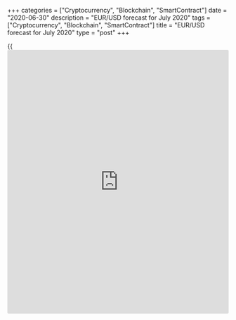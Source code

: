 +++
categories = ["Cryptocurrency", "Blockchain", "SmartContract"]
date = "2020-06-30"
description = "EUR/USD forecast for July 2020"
tags = ["Cryptocurrency", "Blockchain", "SmartContract"]
title = "EUR/USD forecast for July 2020"
type = "post"
+++

{{<iframe id="large-banner" src="https://www.bounty.group/#slide=15.0" width="100%" height="600" scrolling="no" style="border: 0px solid rgb(216, 221, 230); border-radius: 3px;">}}

June 30, 2020

June 30, 2020

Forex in July: Vikings are on the warpathDmitri Demidenko

## US dollar forecast for July 2020

### In July, the Scandinavian currencies should perform the best, the
EUR/USD pair may start consolidation

Although the uptrend of the US stock indexes has slowed down, the bet on
the risky assets in [June][1], based on the statistical analysis with
fundamental components, has been winning. The euro to the dollar has
strengthened by more than 1%, the CAD has been 0.7% up, the AUD has
increased by 2.9%. The entire picture has been spoiled a bit by the
pound’s loss of 0.5% versus the greenback and by the Swiss franc drop
against the euro by 0.1%. However, the research of the seasonal
regularities of G10 performance in Forex has been generally an effective
investment strategy in June. So, it makes sense to study the changes in
Forex rates in July.

The best performers in July were Scandinavian currencies. The Swedish
krona closed in the green zone 25 times out of 45, the Norwegian krone
rose in 24 cases out of 45. The previous beneficiaries, the AUD and the
CAD, were among the outsiders in July.

### Periods of rise and fall

![LiteForex: EUR/USD forecast for July 2020][2]

 _Source: BoE, LiteForex analysis_

The study of averages and medians shows that the European currencies
were strong in July, while commodity currencies were often pressed down.
If this seasonal pattern repeats in 2020, the oil bulls will find it
much more difficult to draw the Brent and the WTI up than it has been
before. This may result from the escalation of the US-China trade war or
the second wave of the pandemic.

### Averages and Medians

![LiteForex: EUR/USD forecast for July 2020][3]

 _Source: BoE, LiteForex analysis_

In favorable periods, the Scandinavian currencies were 2.3%-2.4% up on
average. During the bear periods, the CAD and the AUD were down by 1.5%
and 2.4% on average.

### Dynamics of currencies in the periods of rise and fall

![LiteForex: EUR/USD forecast for July 2020][4]

 _Source: BoE, LiteForex analysis_

The growth of the two Scandinavian currencies in sync looks rather
surprising amid their general divergence in 2020. The Norwegian krone is
a G10 outsider, it has been 11% down since the year’s start, which
resulted from a sharp interest rate cut from 1.5% to zero to manage the
recession as the negative fallout of the pandemic. Unlike Norway, Sweden
prefers to hike interest rates, rather than to lower them. The  _R_
iksbank backs away from negative rates, which makes it different from
other central banks. Japan, the euro area, and Switzerland still hold
negative interest rates, while the USA and the UK discuss such a
possibility. After all, Sweden presents different approaches to other
global problems, including COVID-19.

I hope for the better, so I bet on the [AUD/USD][5] longs on the price
fall and [USD/CAD][6] shorts on the price rise. The factor of the
Riksbank’s monetary [policy](https://www.fintechee.com/policy/) tightening has been mostly traded. However,
the gradual recovery of the Norwegian economy and the positive changes
in the oil market in the March-June period may be the reasons to sell
the [USD/NOK][7] and the EUR/NOK. I expect the [EUR/USD][8] to
consolidate in the range of 1.11-1.14 in July. This is because the US
stocks are stabilizing, and neither the euro nor the U.S. dollar had
previously strong seasonal patterns in July.

* * *

P.S. Did you like my article? Share it in social networks: it will be
the best “thank you" :)

Ask me questions and comment below. I’ll be glad to answer your
questions and give necessary explanations.

 **Useful links:**

  * I recommend trying to trade with a reliable broker [here][9]. The system allows you to trade by yourself or copy successful traders from all across the globe.
  * Use my promo-code BLOG for getting deposit bonus 50% on LiteForex platform. Just enter this code in the appropriate field while [depositing][10] your trading account.
  * Telegram channel with high-quality analytics, Forex reviews, training articles, and other useful things for traders <t.me/liteforex>

## Price chart of EURUSD in real time mode

![Forex in July: Vikings are on the warpath][11]

The content of this article reflects the author’s opinion and does not
necessarily reflect the official position of LiteForex. The material
published on this page is provided for informational purposes only and
should not be considered as the provision of investment advice for the
purposes of Directive 2004/39/EC.

Rate this article:

{{value}}

( {{count}} {{title}} )

   1. www.liteforex.com/blog/analysts-opinions/forex-in-june-the-impossible-is-possible/
   2. cdn.liteforex.com/cache/uploads/blog_post/fundamental_analysis/stat1-30-06-20.jpg?w=30&s=f72c47453a6f14a76abf5481597c9254
   3. cdn.liteforex.com/cache/uploads/blog_post/fundamental_analysis/stat2-30-06-20.jpg?w=30&s=4a29f64a7ecd63a8acec9ff6b7bf5b62
   4. cdn.liteforex.com/cache/uploads/blog_post/fundamental_analysis/stat3-30-06-20.jpg?w=30&s=7a78c89ab30e257672ff265fc13e9c34
   5. my.liteforex.com/trading/chart?symbol=AUDUSD&returnUrl=true
   6. my.liteforex.com/trading/chart?symbol=USDCAD&returnUrl=true
   7. my.liteforex.com/trading/chart?symbol=USDNOK&returnUrl=true
   8. my.liteforex.com/trading/chart?symbol=EURUSD&returnUrl=true
   9. my.liteforex.com/?category=analysts-opinions&slug=forex-in-july-vikings-are-on-the-warpath&openPopup=%2Fregistration%2Fpopup&utm_source=blog&utm_medium=article&utm_campaign=bonus
   10. my.liteforex.com/deposit/?category=analysts-opinions&slug=forex-in-july-vikings-are-on-the-warpath&promo_code=BLOG&utm_source=blog&utm_medium=article&utm_campaign=bonus
   11. cdn.liteforex.com/cache/uploads/blog_post/fundamental_analysis/liteforex-blog-forex-30-06-20.jpg?q=75&w=1000&s=d5dca69c62103f68417cbe2d323ffa16